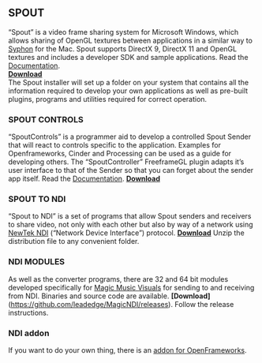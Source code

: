 ## SPOUT

“Spout” is a video frame sharing system for Microsoft Windows, which allows sharing of OpenGL textures between applications in a similar way to [Syphon](http://syphon.v002.info/) for the Mac. Spout supports DirectX 9, DirectX 11 and OpenGL textures and includes a developer SDK and sample applications. Read the [Documentation](https://github.com/leadedge/Spout2/blob/master/SpoutSDK/Documentation/SpoutSDK.pdf).   
**[Download](https://github.com/leadedge/Spout2/releases/download/2.006/Spout_2006_update-3.zip)**  
 The Spout installer will set up a folder on your system that contains all the information required to develop your own applications as well as pre-built plugins, programs and utilities required for correct operation.

### SPOUT CONTROLS

“SpoutControls” is a programmer aid to develop a controlled Spout Sender that will react to controls specific to the application. Examples for Openframeworks, Cinder and Processing can be used as a guide for developing others. The “SpoutController” FreeframeGL plugin adapts it’s user interface to that of the Sender so that you can forget about the sender app itself. Read the [Documentation](https://github.com/leadedge/SpoutControls/blob/master/SpoutControls.pdf).
**<a href="https://github.com/leadedge/SpoutControls/releases/" target="_blank"> Download</a>**  

### SPOUT TO NDI

“Spout to NDI” is a set of programs that allow Spout senders and receivers to share video, not only with each other but also by way of a network using <a href="https://newtek.com/ndi" target="_blank">NewTek NDI</a> (“Network Device Interface”) protocol.
**[Download]()**
Unzip the distribution file to any convenient folder.  

### NDI MODULES

As well as the converter programs, there are 32 and 64 bit modules developed specifically for [Magic Music Visuals](https://magicmusicvisuals.com) for sending to and receiving from NDI. Binaries and source code are available.
**[Download]**(https://github.com/leadedge/MagicNDI/releases). 
Follow the release instructions.

### NDI addon
If you want to do your own thing, there is an [addon for OpenFrameworks](https://github.com/leadedge/ofxNDI).






